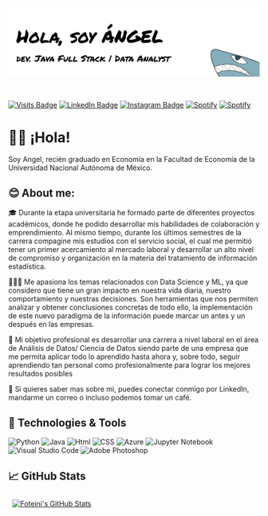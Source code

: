 <p align="center">
  <img src="Hero.jpg">
</p>

<br>

[![Visits Badge](https://img.shields.io/badge/Profile%20Visitors-172B4D?style=for-the-badge&logo=Opsgenie&logoColor=white)](#)
[![LinkedIn Badge](https://img.shields.io/badge/LinkedIn-0077B5?style=for-the-badge&logo=linkedin&logoColor=white)](https://www.linkedin.com/in/angel-lopez-hz/)
[![Instagram Badge](https://img.shields.io/badge/Instagram-E4405F?style=for-the-badge&logo=instagram&logoColor=white)](https://www.instagram.com/angelusnovux/)
[![Spotify](https://img.shields.io/badge/Spotify-1ED760?&style=for-the-badge&logo=spotify&logoColor=white)](https://open.spotify.com/user/terricola01)
[![Spotify](https://img.shields.io/badge/Codepen-000000?style=for-the-badge&logo=codepen&logoColor=white)](https://codepen.io/angelusnovuz)



# ✌🏻 ¡Hola!
Soy Angel, recién graduado en Economía en la Facultad de Economía de la Universidad Nacional Autónoma de México.



## 😊 About me:
🎓 Durante la etapa universitaria he formado parte de diferentes proyectos académicos, donde he podido desarrollar mis habilidades de colaboración y emprendimiento. Al mismo tiempo, durante los últimos semestres de la carrera compagine mis estudios con el servicio social, el cual me permitió tener un primer acercamiento al mercado laboral y desarrollar un alto nivel de compromiso y organización en la materia del tratamiento de información estadística.

👨🏻‍💻 Me apasiona los temas relacionados con Data Science y ML, ya que considero que tiene un gran impacto en nuestra vida diaria, nuestro comportamiento y nuestras decisiones. Son herramientas que nos permiten analizar y obtener conclusiones concretas de todo ello, la implementación de este nuevo paradigma de la información puede marcar un antes y un después en las empresas.

🎯 Mi objetivo profesional es desarrollar una carrera a nivel laboral en el área de Análisis de Datos/ Ciencia de Datos siendo parte de una empresa que me permita aplicar todo lo aprendido hasta ahora y, sobre todo, seguir aprendiendo tan personal como profesionalmente para lograr los mejores resultados posibles

👥 Si quieres saber mas sobre mi, puedes conectar conmigo por LinkedIn, mandarme un correo o incluso podemos tomar un café.

## 🔧 Technologies & Tools
![Python](https://img.shields.io/badge/Python-FFD43B?style=for-the-badge&logo=python&logoColor=blue)
![Java](https://img.shields.io/badge/Java-ED8B00?style=for-the-badge&logo=java&logoColor=white)
![Html](https://img.shields.io/badge/HTML5-E34F26?style=for-the-badge&logo=html5&logoColor=white)
![CSS](https://img.shields.io/badge/CSS3-1572B6?style=for-the-badge&logo=css3&logoColor=white)
![Azure](https://img.shields.io/badge/Azure_Functions-0062AD?style=for-the-badge&logo=azure-functions&logoColor=white)
![Jupyter Notebook](https://img.shields.io/badge/Jupyter-F37626.svg?&style=for-the-badge&logo=Jupyter&logoColor=white)
![Visual Studio Code](https://img.shields.io/badge/Visual_Studio_Code-0078D4?style=for-the-badge&logo=visual%20studio%20code&logoColor=white)
![Adobe Photoshop](https://img.shields.io/badge/Adobe%20Photoshop-31A8FF?style=for-the-badge&logo=Adobe%20Photoshop&logoColor=black)



## 📈 GitHub Stats
<!-- GitHub Stats by github-readme-stats.vercel.app -->

<a href="https://github.com/sfoteini">
  <img align="top" style="margin:0.5rem" src="https://github-readme-stats.vercel.app/api/top-langs/?username=angelusnovuz&layout" alt="Foteini's GitHub Stats" />
</a>

